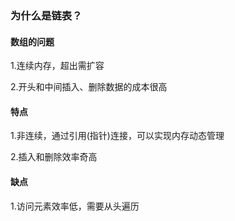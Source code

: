 
### 为什么是链表？

#### 数组的问题

1.连续内存，超出需扩容

2.开头和中间插入、删除数据的成本很高

#### 特点

1.非连续，通过引用(指针)连接，可以实现内存动态管理

2.插入和删除效率奇高

#### 缺点

1.访问元素效率低，需要从头遍历
